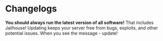 # Changelogs

<warning>
<strong>You should always run the latest version of all software!</strong> That includes Jailhouse! Updating keeps your server free from bugs, exploits, and other potential issues. When you see the message - update!
</warning>
